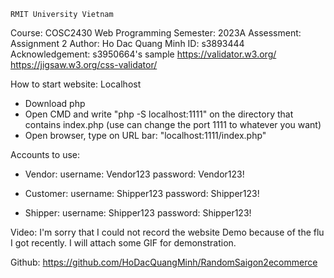     RMIT University Vietnam
  Course: COSC2430 Web Programming
  Semester: 2023A
  Assessment: Assignment 2
  Author: Ho Dac Quang Minh
  ID: s3893444
  Acknowledgement:  s3950664's sample
                    https://validator.w3.org/
                    https://jigsaw.w3.org/css-validator/ 

How to start website:
Localhost
- Download php
- Open CMD and write "php -S localhost:1111" on the directory that contains index.php (use can change the port 1111 to whatever you want)
- Open browser, type on URL bar: "localhost:1111/index.php"

Accounts to use:

- Vendor:
username: Vendor123
password: Vendor123!

- Customer:
username: Shipper123
password: Shipper123!

- Shipper:
username: Shipper123
password: Shipper123!

Video: I'm sorry that I could not record the website Demo because of the flu I got recently. I will attach some GIF for demonstration.

Github: https://github.com/HoDacQuangMinh/RandomSaigon2ecommerce


